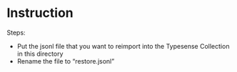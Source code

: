 # Instruction

Steps:
- Put the jsonl file that you want to reimport into the Typesense Collection in this directory
- Rename the file to “restore.jsonl”